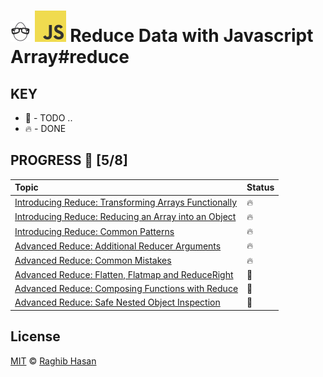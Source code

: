# ![🥚 EH](./eH-logo.png) ![JS](./js-logo.png)  Reduce Data with Javascript Array#reduce


## KEY
* 🚧 - TODO ..
* 🔥 - DONE

## PROGRESS 🚀 [5/8]

|  Topic       |        Status     |
| :-------------  | :------------- |
| [Introducing Reduce: Transforming Arrays Functionally](./practices/intro-reduce-transformArr-func.js) | 🔥 |
| [Introducing Reduce: Reducing an Array into an Object](./practices/reduce-arr-obj.js) | 🔥 |
| [Introducing Reduce: Common Patterns](./practices/common-patterns.js) | 🔥 |
| [Advanced Reduce: Additional Reducer Arguments](./practices/additional-reducerArgs.js) | 🔥 |
| [Advanced Reduce: Common Mistakes](./practices/common-mistakes.js) | 🔥 |
| [Advanced Reduce: Flatten, Flatmap and ReduceRight](./practices/flatten-flatmap-reduceRight.js) | 🚧 |
| [Advanced Reduce: Composing Functions with Reduce](./practices/composing-func-reduce.js) | 🚧 |
| [Advanced Reduce: Safe Nested Object Inspection](./practices/safe-nestedObj-inspect.js) | 🚧 |


## License
[MIT](./license) © [Raghib Hasan](http://raghibm.com/)